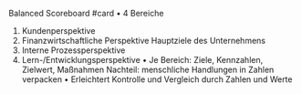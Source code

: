 Balanced Scoreboard #card
• 4 Bereiche
1. Kundenperspektive
2. Finanzwirtschaftliche Perspektive Hauptziele des Unternehmens
3. Interne Prozessperspektive
4. Lern-/Entwicklungsperspektive
• Je Bereich: Ziele, Kennzahlen, Zielwert, Maßnahmen
 Nachteil: menschliche Handlungen in Zahlen verpacken
• Erleichtert Kontrolle und Vergleich durch Zahlen und Werte

